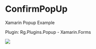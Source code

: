 # ConfirmPopUp


Xamarin Popup Example


Plugin: 
  Rg.Plugins.Popup  -  Xamarin.Forms

![](https://j.gifs.com/XLp29l.gif)
